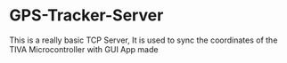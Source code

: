 # GPS-Tracker-Server

This is a really basic TCP Server, It is used to sync the coordinates of the TIVA Microcontroller with GUI App made
